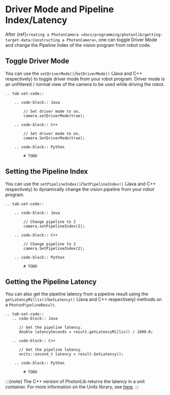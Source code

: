# Driver Mode and Pipeline Index/Latency

After {ref}`creating a PhotonCamera <docs/programming/photonlib/getting-target-data:Constructing a PhotonCamera>`, one can toggle Driver Mode and change the Pipeline Index of the vision program from robot code.

## Toggle Driver Mode

You can use the `setDriverMode()`/`SetDriverMode()` (Java and C++ respectively) to toggle driver mode from your robot program. Driver mode is an unfiltered / normal view of the camera to be used while driving the robot.

```{eval-rst}
.. tab-set-code::

    .. code-block:: Java

        // Set driver mode to on.
        camera.setDriverMode(true);

    .. code-block:: C++

        // Set driver mode to on.
        camera.SetDriverMode(true);

    .. code-block:: Python

        # TODO
```

## Setting the Pipeline Index

You can use the `setPipelineIndex()`/`SetPipelineIndex()` (Java and C++ respectively) to dynamically change the vision pipeline from your robot program.

```{eval-rst}
.. tab-set-code::

    .. code-block:: Java

        // Change pipeline to 2
        camera.setPipelineIndex(2);

    .. code-block:: C++

        // Change pipeline to 2
        camera.SetPipelineIndex(2);

    .. code-block:: Python

        # TODO
```

## Getting the Pipeline Latency

You can also get the pipeline latency from a pipeline result using the `getLatencyMillis()`/`GetLatency()` (Java and C++ respectively) methods on a `PhotonPipelineResult`.

```{eval-rst}
.. tab-set-code::
   .. code-block:: Java

      // Get the pipeline latency.
      double latencySeconds = result.getLatencyMillis() / 1000.0;

   .. code-block:: C++

      // Get the pipeline latency.
      units::second_t latency = result.GetLatency();

    .. code-block:: Python

        # TODO
```

:::{note}
The C++ version of PhotonLib returns the latency in a unit container. For more information on the Units library, see [here](https://docs.wpilib.org/en/stable/docs/software/basic-programming/cpp-units.html).
:::
